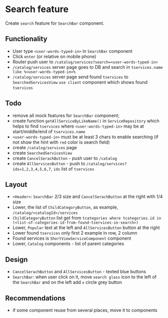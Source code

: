 # Search feature

Create `search` feature for `SearchBar` component.

## Functionality

- User type `<user-words-typed-in>` in `SearchBar` component
- Click `enter` (or relative on mobile phone)
- Router push user to `/catalog/services?search=<user-words-typed-in>`
- `/catalog/services` server page goes to DB and search in `tservices.name like %<user-words-typed-in>%`
- `/catalog/services` server page send found `tservices` to `SearchedServicesView` `use client` component which 
  shows found `tservices`

## Todo

- remove all mock features for `SearchBar` component;
- create function `getAllServiceByLikeName()` in `ServiceRepository` which helps to find `tservices` where 
`<user-words-typed-in>` may be at start/middle/end of `tservices.name`
- `<user-words-typed-in>` must be at least 3 chars to enable searching (if not show the hint with `red` color is 
  search field)
- create `/catalog/services` page
- create `SearchedServicesView`
- create `CancelSerachButton` - push user to `/catalog`
- create `AllServicesButton` - push to `/catalog/services?ids=1,2,3,4,5,6,7`, `ids` list of `tservices`

## Layout

- `<Header>`: `SearchBar` 2/3 size and `CancelSerachButton` at the right with 1/4 size
- Lower, the list of `ChildCategoryButton`, as example, `/catalog/<catalogId>/services`
- `ChildCategoryButton` list get from `tcategories where tcategories.id in 
(<list-of-categories-id-from-found-tservices-in-search>)`
- Lower, `Popular` text at the left and `AllServicesButton` button at the right
- Lower found `tservices` only first 2 example in row, 2 column
- Found services is `ShortViewServiceComponent` component
- Lower, `Catalog` components - list of parent categories

## Design

- `CancelSerachButton` and `AllServicesButton` - texted blue buttons
- `SearchBar`: when user click on it, move `search glass` icon to the left of the `SearchBar` and on the left add 
  `x` circle grey button

## Recommendations 

- if some component reuse from several places, move it to components